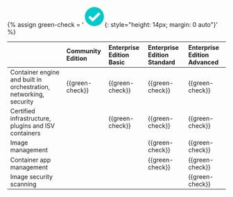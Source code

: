 {% assign green-check = '![yes](/engine/installation/images/green-check.svg){: style="height: 14px; margin: 0 auto"}' %}

|                                                                   | Community Edition | Enterprise Edition Basic | Enterprise Edition Standard | Enterprise Edition Advanced |
|:------------------------------------------------------------------|:------------------|:-------------------------|:----------------------------|:----------------------------|
| Container engine and built in orchestration, networking, security | {{green-check}}   | {{green-check}}          | {{green-check}}             | {{green-check}}             |
| Certified infrastructure, plugins and ISV containers              |                   | {{green-check}}          | {{green-check}}             | {{green-check}}             |
| Image management                                                  |                   |                          | {{green-check}}             | {{green-check}}             |
| Container app management                                          |                   |                          | {{green-check}}             | {{green-check}}             |
| Image security scanning                                           |                   |                          |                             | {{green-check}}             |
